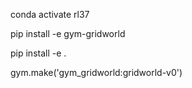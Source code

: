 conda activate rl37

pip install -e gym-gridworld

pip install -e .

gym.make('gym_gridworld:gridworld-v0') 